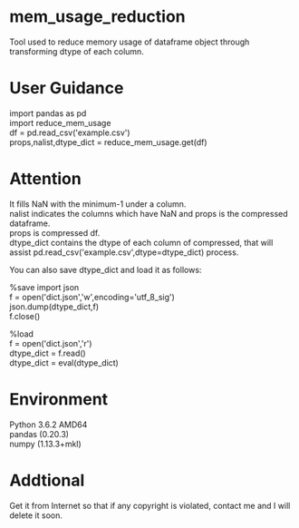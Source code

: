 # mem_usage_reduction
Tool used to reduce memory usage of dataframe object through transforming dtype of each column.

# User Guidance  
import pandas as pd  
import reduce_mem_usage  
df = pd.read_csv('example.csv')  
props,nalist,dtype_dict = reduce_mem_usage.get(df)  

# Attention  
It fills NaN with the minimum-1 under a column.  
nalist indicates the columns which have NaN and props is the compressed dataframe.  
props is compressed df.  
dtype_dict contains the dtype of each column of compressed, that will assist pd.read_csv('example.csv',dtype=dtype_dict) process.  

You can also save dtype_dict and load it as follows:  

%save
import json  
f = open('dict.json','w',encoding='utf_8_sig')  
json.dump(dtype_dict,f)  
f.close()  

%load  
f = open('dict.json','r')  
dtype_dict = f.read()  
dtype_dict = eval(dtype_dict)  

# Environment  
Python 3.6.2 AMD64  
pandas (0.20.3)  
numpy (1.13.3+mkl)  

# Addtional  
Get it from Internet so that if any copyright is violated, contact me and I will delete it soon.  
